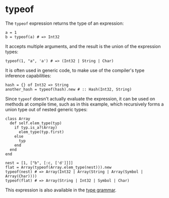 # typeof

The `typeof` expression returns the type of an expression:

```crystal
a = 1
b = typeof(a) # => Int32
```

It accepts multiple arguments, and the result is the union of the expression types:

```crystal
typeof(1, "a", 'a') # => (Int32 | String | Char)
```

It is often used in generic code, to make use of the compiler's type inference capabilities:

```crystal
hash = {} of Int32 => String
another_hash = typeof(hash).new # :: Hash(Int32, String)
```

Since `typeof` doesn't actually evaluate the expression, it can be
used on methods at compile time, such as in this example, which
recursively forms a union type out of nested generic types:

```crystal
class Array
  def self.elem_type(typ)
    if typ.is_a?(Array)
      elem_type(typ.first)
    else
      typ
    end
  end
end

nest = [1, ["b", [:c, ['d']]]]
flat = Array(typeof(Array.elem_type(nest))).new
typeof(nest) # => Array(Int32 | Array(String | Array(Symbol | Array(Char))))
typeof(flat) # => Array(String | Int32 | Symbol | Char)
```

This expression is also available in the [type grammar](type_grammar.md).
